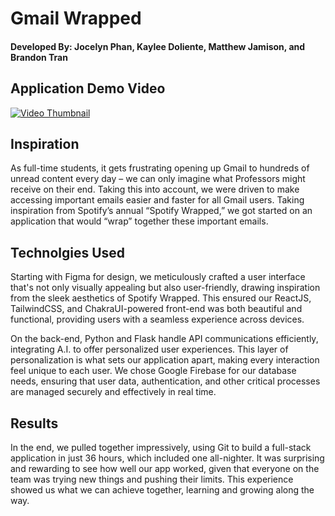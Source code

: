 <h1>Gmail Wrapped</h1>
<h4>Developed By: Jocelyn Phan, Kaylee Doliente, Matthew Jamison, and Brandon Tran</h4>
<body>
  <h2>Application Demo Video</h2>
  <a href="https://youtu.be/0boYgb7N6A0">
    <img src="https://img.youtube.com/vi/0boYgb7N6A0/maxresdefault.jpg" alt="Video Thumbnail">
</a>
  <h2>Inspiration</h2>
  <p>As full-time students, it gets frustrating opening up Gmail to hundreds of unread content every day – we can only imagine what Professors might receive on their end. Taking this into         account, we were driven to make accessing important emails easier and faster for all Gmail users. Taking inspiration from Spotify’s annual “Spotify Wrapped,” we got started on an     application that would “wrap” together these important emails.</p>
  <h2>Technolgies Used</h2>
  <p>Starting with Figma for design, we meticulously crafted a user interface that's not only visually appealing but also user-friendly, drawing inspiration from the sleek aesthetics of Spotify Wrapped. This ensured our ReactJS, TailwindCSS, and ChakraUI-powered front-end was both beautiful and functional, providing users with a seamless experience across devices.

On the back-end, Python and Flask handle API communications efficiently, integrating A.I. to offer personalized user experiences. This layer of personalization is what sets our application apart, making every interaction feel unique to each user. We chose Google Firebase for our database needs, ensuring that user data, authentication, and other critical processes are managed securely and effectively in real time.</p>
<h2>Results</h2>
<p>In the end, we pulled together impressively, using Git to build a full-stack application in just 36 hours, which included one all-nighter. It was surprising and rewarding to see how well our app worked, given that everyone on the team was trying new things and pushing their limits. This experience showed us what we can achieve together, learning and growing along the way. </p>
</body>
